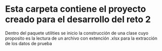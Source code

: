 # Esta carpeta contiene el proyecto creado para el desarrollo del reto 2

Dentro del paquete utilities se inicio la construcción de una clase cuyo proposito es la lectura de un archivo con extención .xlsx para la extracción de los datos de prueba
